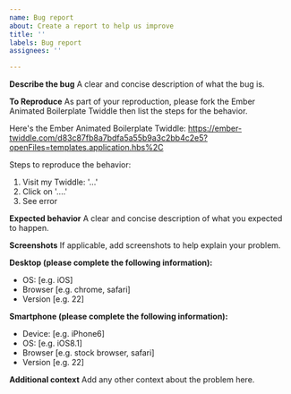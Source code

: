 ```yaml
---
name: Bug report
about: Create a report to help us improve
title: ''
labels: Bug report
assignees: ''

---
```


**Describe the bug**
A clear and concise description of what the bug is.

**To Reproduce**
As part of your reproduction, please fork the Ember Animated Boilerplate Twiddle then list the steps for the behavior.

Here's the Ember Animated Boilerplate Twiddle: https://ember-twiddle.com/d83c87fb8a7bdfa5a55b9a3c2bb4c2e5?openFiles=templates.application.hbs%2C

Steps to reproduce the behavior:
1. Visit my Twiddle: '...'
2. Click on '....'
3. See error

**Expected behavior**
A clear and concise description of what you expected to happen.

**Screenshots**
If applicable, add screenshots to help explain your problem.

**Desktop (please complete the following information):**
 - OS: [e.g. iOS]
 - Browser [e.g. chrome, safari]
 - Version [e.g. 22]

**Smartphone (please complete the following information):**
 - Device: [e.g. iPhone6]
 - OS: [e.g. iOS8.1]
 - Browser [e.g. stock browser, safari]
 - Version [e.g. 22]

**Additional context**
Add any other context about the problem here.
